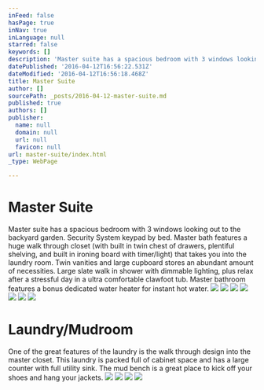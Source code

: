 ```yaml
---
inFeed: false
hasPage: true
inNav: true
inLanguage: null
starred: false
keywords: []
description: 'Master suite has a spacious bedroom with 3 windows looking out to the backyard garden. Security System keypad by bed. Master bath features a huge walk through closet (with built in twin chest of drawers, plentiful shelving, and built in ironing board with timer/light) that takes you into the laundry room. Twin vanities and large cupboard stores an abundant amount of necessities. Large slate walk in shower with dimmable lighting, plus relax after a stressful day in a ultra comfortable clawfoot tub. Master bathroom features a bonus dedicated water heater for instant hot water.'
datePublished: '2016-04-12T16:56:22.531Z'
dateModified: '2016-04-12T16:56:18.468Z'
title: Master Suite
author: []
sourcePath: _posts/2016-04-12-master-suite.md
published: true
authors: []
publisher:
  name: null
  domain: null
  url: null
  favicon: null
url: master-suite/index.html
_type: WebPage

---
```

# Master Suite

Master suite has a spacious bedroom with 3 windows looking out to the backyard garden. Security System keypad by bed. Master bath features a huge walk through closet (with built in twin chest of drawers, plentiful shelving, and built in ironing board with timer/light) that takes you into the laundry room. Twin vanities and large cupboard stores an abundant amount of necessities. Large slate walk in shower with dimmable lighting, plus relax after a stressful day in a ultra comfortable clawfoot tub. Master bathroom features a bonus dedicated water heater for instant hot water.
![](https://s3-us-west-2.amazonaws.com/the-grid-img/p/e60df9fdea9f725921f051ef167041b41c593276.jpg)
![](https://s3-us-west-2.amazonaws.com/the-grid-img/p/587c4a5e93812e613667d307db6fa6b87a5ec963.jpg)
![](https://s3-us-west-2.amazonaws.com/the-grid-img/p/7115a6a89ea55fc808bc882424e97b718fe7caec.jpg)
![](https://s3-us-west-2.amazonaws.com/the-grid-img/p/70b3d1cd03d9da9a050110405ef499ed46051300.jpg)
![](https://s3-us-west-2.amazonaws.com/the-grid-img/p/a754c66a531af02b8d1ff696539f74819a8e0ff7.jpg)
![](https://s3-us-west-2.amazonaws.com/the-grid-img/p/6a99557db20562442d038ef7daea1278ae1f68bd.jpg)
![](https://s3-us-west-2.amazonaws.com/the-grid-img/p/9d88d7d685ad6a5c3ac04d0e5820e4f2e147e8c4.jpg)

# Laundry/Mudroom 

One of the great features of the laundry is the walk through design into the master closet. This laundry is packed full of cabinet space and has a large counter with full utility sink. The mud bench is a great place to kick off your shoes and hang your jackets.
![](https://the-grid-user-content.s3-us-west-2.amazonaws.com/d011ae71-1af2-49c4-84f8-2636f723cdd4.jpg)
![](https://the-grid-user-content.s3-us-west-2.amazonaws.com/eff6d6b2-c136-4262-8fb6-6efb54c999e6.jpg)
![](https://the-grid-user-content.s3-us-west-2.amazonaws.com/d6ad80ee-7cfe-4e94-8c2e-603f1e9f1208.jpg)
![](https://the-grid-user-content.s3-us-west-2.amazonaws.com/f686aaf8-67c6-4403-a523-ea725465181b.jpg)